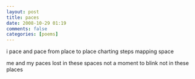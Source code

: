 ```yaml
---
layout: post
title: paces
date: 2008-10-29 01:19
comments: false
categories: [poems]
---
```


i pace and pace
from place to place
charting steps
mapping space

me and my paces
lost in these spaces
not a moment to blink
not in these places

